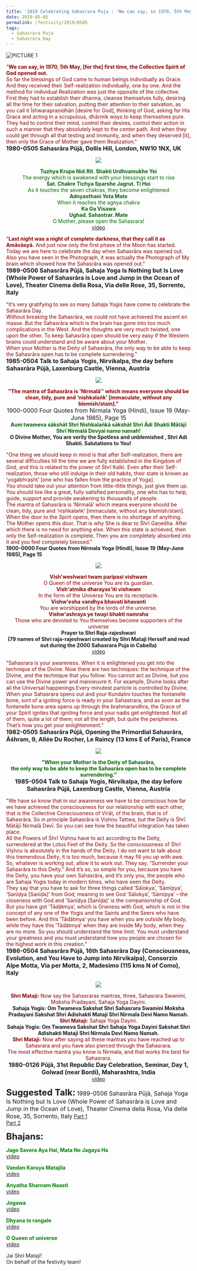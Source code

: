 ```yaml
---
title: '2019 Celebrating Sahasrara Puja : "We can say, in 1970, 5th May, [for the] first time, the Collective Spirit of God opened out"'
date: 2019-05-05
permalink: /festivity/2019/0505
tags:
  - Sahasrara Puja
  - Sahasrara Day
---
```


![PICTURE 1](/images/image1.png)

<p>
<font color="DarkRed">"<b>We can say, in 1970, 5th May, [for the] first time, the Collective Spirit of God opened out.</b><br>
So far the blessings of God came to human beings individually as Grace. And they received their Self-realization individually, one by one. And the method for individual Realization was just the opposite of the collective. First they had to establish their dharma, cleanse themselves fully, desiring all the time for their salvation, putting their attention to their salvation, as you call it Īśhwarapraṇidhān [desire for God], thinking of God, asking for His Grace and acting in a scrupulous, dhārmik ways to keep themselves pure. They had to control their mind, control their desires, control their action in such a manner that they absolutely kept to the center path. And when they could get through all that testing and immunity, and when they deserved [it], then only the Grace of Mother gave them Realization."</font><br>
<font size="+0"><b>1980-0505 Sahasrāra Pūjā, Dollis Hill, London, NW10 1NX, UK</b></font>
</p>

<div style="text-align: center"><img src="/images/image148.png" /></div>

<p style="color:DarkGreen; text-align:center;">
<b>Tuzhya Krupe Nid.Rit. Shakti Urdhvamukhe Yei</b><br>
The energy which is awakened with your blessings start to rise<br>
<b>Sat. Chakre Tichya Sparshe Jagrut. Ti Hoi</b><br>
As it touches the seven chakras, they become enlightened<br>
<b>Adnyasthani Yeta Mate</b><br>
When it reaches the agnya chakra<br>
<b>Ka Ga Visawa<br>
Ughad. Sahastrar. Mate</b><br>
O Mother, please open the Sahasrara!<br>
<a href="https://www.youtube.com/watch?v=JHpK7bJV6wM">video</a>
</p>

<p>
<font color="DarkRed">"<b>Last night was a night of complete darkness, that they call it as Amāvāsyā.</b> And just now only the first phase of the Moon has started.<br>
Today we are here to celebrate the day when Sahasrāra was opened out. Also you have seen in the Photograph, it was actually the Photograph of My brain which showed how the Sahasrāra was opened out."</font><br>
<font size="+0"><b>1989-0506 Sahasrāra Pūjā, Sahaja Yoga Is Nothing but Is Love (Whole Power of Sahasrāra is Love and Jump in the Ocean of Love), Theater Cinema della Rosa, Via delle Rose, 35, Sorrento, Italy</b></font>
</p>

<p>
<font color="DarkRed">"It’s very gratifying to see so many Sahaja Yogis have come to celebrate the Sahasrāra Day.<br>
Without breaking the Sahasrāra, we could not have achieved the ascent en masse. But the Sahasrāra which is the brain has gone into too much complications in the West. And the thoughts are very much twisted, one upon the other. To keep Sahasrāra open should be very easy if the Western brains could understand and be aware about your Mother.<br>
When your Mother is the Deity of Sahasrāra, the only way to be able to keep the Sahasrāra open has to be complete surrendering."</font><br>
<font size="+0"><b>1985-0504 Talk to Sahaja Yogis, Nirvikalpa, the day before Sahasrāra Pūjā, Laxenburg Castle, Vienna, Austria</b></font>
</p>

<div style="text-align: center"><img src="/images/image149.png" /></div>

<p style="text-align: center;">
<font color="DarkRed"><b>"The mantra of Sahasrāra is 'Nirmalā'' which means everyone should be clean, tidy, pure and ‘niṣhkalaṅk’ [immaculate, without any blemish/stain]."</b></font><br>
<font size="+0">1900-0000 Four Quotes from Nirmala Yoga (Hindi), Issue 19 (May-June 1985), Page 15</font><br>
<font color="DarkGreen"><b>Aum twameva sākshāt  Shri Nishkalaṅkā sākshāt Shri Ādi Shakti Mātājī Shrī Nirmalā Devyai namo namah!</b></font><br>
<b>O Divine Mother, You are verily the Spotless and unblemished , Shri Adi Shakti. Salutations to You!</b><br>
</p>

<p>
<font color="DarkRed">"One thing we should keep in mind is that after Self-realization, there are several difficulties till the time we are fully established in the Kingdom of God, and this is related to the power of Śhrī Kalki. Even after their Self-realization, those who still indulge in their old habits, their state is known as ‘yogabhraṣhṭ’ [one who has fallen from the practice of Yoga].<br>
You should take out your attention from little-little things, just give them up. You should live like a great, fully satisfied personality, one who has to help, guide, support and provide awakening to thousands of people.<br>
The mantra of Sahasrāra is ‘Nirmalā’ which means everyone should be clean, tidy, pure and ‘niṣhkalaṅk’ [immaculate, without any blemish/stain].<br>
When the door to the Spirit opens, then there is no shortage of anything. The Mother opens this door. That is why She is dear to Śhrī Gaṇeśha. After which there is no need for anything else. When this state is achieved, then only the Self-realization is complete. Then you are completely absorbed into it and you feel completely blessed."</font><br>
<b>1900-0000 Four Quotes from Nirmala Yoga (Hindi), Issue 19 (May-June 1985), Page 15</b>
</p>

<div style="text-align: center"><img src="/images/image150.png" /></div>

<p style="text-align:center;">
<font color="DarkRed"><b>Vish'weshwari twam paripasi vishwam</b><br>
O Queen of the universe You are its guardian.<br>
<b>Vish'atmika dharayas'iti vishwam</b><br>
In the form of the Universe You are its receptacle.<br>
<b>Vishw'esha vandhya bhavati bhavanti</b><br>
You are worshipped by the lords of the universe.<br>
<b>Vishw'ashraya ye twayi bhakti namraha</b><br>
Those who are devoted to You themselves become supporters of the universe</font><br>
<b>Prayer to Shri Raja-rajeshwari<br>
(79 names of Shri raja-rajeshwari created by Shri Mataji Herself and read out during the 2000 Sahasrara Puja in Cabella)</b><br>
<a href="https://www.youtube.com/watch?v=7jLDenmw7So"> video</a>
</p>

<p>
<font color="DarkRed">"Sahasrara is your awareness. When it is enlightened you get into the technique of the Divine. Now there are two techniques: the technique of the Divine, and the technique that you follow. You cannot act as Divine, but you can use the Divine power and manoeuvre it. For example, Divine looks after all the Universal happenings.Every minutest particle is controlled by Divine. When your Sahasrara opens out and your Kundalini touches the fontanelle bone, sort of a igniting force is ready in your Sahastrara, and as soon as the fontanelle bone area opens up through the brahmarandhra, the Grace of your Spirit ignites that igniting force and your nadis get enlightened. Not all of them, quite a lot of them; not all the length, but quite the peripheries. That’s how you get your enlightenment."</font><br>
<font size="+0"><b>1982-0505 Sahasrāra Pūjā, Opening the Primordial Sahasrāra, Āśhram, 9, Allée Du Rocher, Le Raincy (13 kms E of Paris), France</b></font>
</p>

<div style="text-align: center"><img src="/images/image151.png" /></div>

<p style="text-align:center;">
<font color="DarkGreen"><b>"When your Mother is the Deity of Sahasrāra,<br>
the only way to be able to keep the Sahasrāra open has to be complete surrendering."</b></font><br>
<font size="+0"><b>1985-0504 Talk to Sahaja Yogis, Nirvikalpa, the day before Sahasrāra Pūjā, Laxenburg Castle, Vienna, Austria</b></font>
</p>

<p>
<font color="DarkRed">"We have so know that in our awareness we have to be conscious how far we have achieved the consciousness for our relationship with each other, that is the Collective Consciousness of Virāṭ, of the brain, that is of Sahasrāra. So in principle Sahasrāra is Viṣhṇu Tattwa, but the Deity is Śhrī Mātājī Nirmalā Devī. So you can see how the beautiful integration has taken place.<br>
All the Powers of Śhrī Viṣhṇu have to act according to the Deity, surrendered at the Lotus Feet of the Deity. So the consciousness of Śhrī Viṣhṇu is absolutely in the hands of the Deity. I do not want to talk about this tremendous Deity, it is too much, because it may fill you up with awe. So, whatever is working out, allow it to work out. They say, “Surrender your Sahasrāra to this Deity.” And it’s so, so simple for you, because you have the Deity, you have your own Sahasrāra, and it’s only you, the people who are Sahaja Yogis today in modern times, who have seen the Deity.<br>
They say that you have to ask for three things called ‘Sālokya’, ‘Sāmīpya’, ‘Sanīḍya [Sanīḍa]’ from God; meaning to see God ‘Sālokya’, ‘Sāmīpya’ – the closeness with God and ‘Sanīḍya [Sanīḍa]’ is the companionship of God. But you have got ‘Tādātmya’, which is Oneness with God, which is not in the concept of any one of the Yogis and the Saints and the Seers who have been before. And this ‘Tādātmya’ you have when you are outside My body, while they have this ‘Tādātmya’ when they are inside My body, when they are no more. So you should understand the time limit. You must understand your greatness and you must understand how you people are chosen for the highest work in this creation."</font><br>
<font size="+0"><b>1986-0504 Sahasrāra Pūjā, 16th Sahasrāra Day (Consciousness, Evolution, and You Have to Jump into Nirvikalpa), Consorzio Alpe Motta, Via per Motta, 2, Madesimo (115 kms N of Como), Italy</b></font>
</p>

<div style="text-align: center"><img src="/images/image152.png" /></div>

<p style="text-align:center;">
<font color="DarkRed"><b>Shri Mataji:</b> Now say the Sahasraras mantras, three, Sahasrara Swamini, Moksha Pradayani, Sahaja Yoga Dayini.</font><br>
<b>Sahaja Yogis: Om Twameva Sakshat Shri Sahasrara Swamini Moksha Pradayani Sakshat Shri Adishakti Mataji Shri Nirmala Devi Namo Namah.</b><br>
<font color="DarkRed"><b>Shri Mataji:</b> Sahaja Yoga Dayini.</font><br> 
<b>Sahaja Yogis: Om Twameva Sakshat Shri Sahaja Yoga Dayini Sakshat Shri Adishakti Mataji Shri Nirmala Devi Namo Namah.</b><br>
<font color="DarkRed"><b>Shri Mataji:</b> Now after saying all these mantras you have reached up to Sahasrara and you have also pierced through the Sahasrara.<br>
The most effective mantra you know is Nirmala, and that works the best for Sahasrara.</font><br>
<font size="+0"><b>1980-0126 Pūjā, 31st Republic Day Celebration, Seminar, Day 1, Golwad (near Bordi), Maharashtra, India</b></font><br>
<a href="https://www.youtube.com/watch?v=mPBwtVUOHKg"> video</a><br>
</p>

<font size="+2"><b>Suggested Talk:</b></font> 
<font size="+0">1989-0506 Sahasrāra Pūjā, Sahaja Yoga Is Nothing but Is Love (Whole Power of Sahasrāra is Love and Jump in the Ocean of Love), Theater Cinema della Rosa, Via delle Rose, 35, Sorrento, Italy</font>
<a href="https://www.youtube.com/watch?time_continue=1&v=FbB7lAmYpOc"> Part 1</a><br> <a href="https://www.youtube.com/watch?time_continue=4865&v=FYjcXD4x1lg"> Part 2</a><br>

<font size="+2"><b>Bhajans:</b></font>

<p>
<font color="green"><b>Jago Savera Aya Hai, Mata Ne Jagaya Ha</b></font><br>
<a href="https://www.youtube.com/watch?v=lUNkxcIAEs4"> video</a><br>
</p>

<p>
<font color="green"><b>Vandan Karuya Matajila</b></font><br>
<a href="https://www.youtube.com/watch?v=LttGjMLmpW4">video</a>
</p>

<p>
<font color="green"><b>Anyatha Sharnam Naasti</b></font><br>
<a href="https://www.youtube.com/watch?v=NX0Gy8VNh3E">video</a>
</p>
 
<p>
<font color="green"><b>Jogawa</b></font><br>
<a href="https://www.youtube.com/watch?v=v-jT4DI13cE&feature=youtu.be">video</a>
</p>

<p>
<font color="green"><b>Dhyana te rangale</b></font><br>
<a href="https://www.youtube.com/watch?v=U0w8QSa7zNY4">video</a>
</p>

<p>
<font color="green"><b>O Queen of universe</b></font><br>
<a href="https://www.youtube.com/watch?v=1Y2Z3tNAs0I&spfreload=5">video</a>
</p>

Jai Shri Mataji!<br>
On behalf of the festivity team!